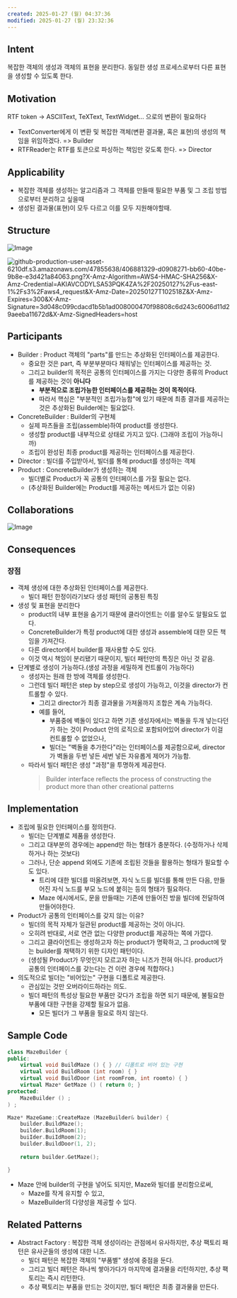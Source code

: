 ```yaml
---
created: 2025-01-27 (월) 04:37:36
modified: 2025-01-27 (월) 23:32:36
---
```


## Intent
복잡한 객체의 생성과 객체의 표현을 분리한다.
동일한 생성 프로세스로부터 다른 표현을 생성할 수 있도록 한다.

## Motivation

RTF token -> ASCIIText, TeXText, TextWidget... 으로의 변환이 필요하다

- TextConverter에게 이 변환 및 복잡한 객체(변환 결과물, 혹은 표현)의 생성의 책임을 위임하겠다. => Builder
- RTFReader는 RTF를 토큰으로 파싱하는 책임만 갖도록 한다. => Director

## Applicability
- 복잡한 객체를 생성하는 알고리즘과 그 객체를 만들때 필요한 부품 및 그 조립 방법으로부터 분리하고 싶을때
- 생성된 결과물(표현)이 모두 다르고 이를 모두 지원해야할때.

## Structure

![Image](https://github.com/user-attachments/assets/2eeeb79d-5f4b-4341-8312-cc59f22f2cc4)

![github-production-user-asset-6210df.s3.amazonaws.com/47855638/406881329-d0908271-bb60-40be-9b8e-e3d421a84063.png?X-Amz-Algorithm=AWS4-HMAC-SHA256&X-Amz-Credential=AKIAVCODYLSA53PQK4ZA%2F20250127%2Fus-east-1%2Fs3%2Faws4\_request&X-Amz-Date=20250127T102518Z&X-Amz-Expires=300&X-Amz-Signature=3d048c099cdacd1b5b1ad008000470f98808c6d243c6006d11d29aeeba11672d&X-Amz-SignedHeaders=host](https://github.com/user-attachments/assets/d0908271-bb60-40be-9b8e-e3d421a84063)

## Participants

- Builder : Product 객체의 "parts"를 만드는 추상화된 인터페이스를 제공한다.
	- 중요한 것은 part, 즉 부분부분마다 채워넣는 인터페이스를 제공하는 것.
	- 그리고 builder의 목적은 공통의 인터페이스를 가지는 다양한 종류의 Product를 제공하는 것이 **아니다**
		- **부분적으로 조립가능한 인터페이스를 제공하는 것이 목적이다.**
		- 따라서 핵심은 "부분적인 조립가능함"에 있기 때문에 최종 결과를 제공하는 것은 추상화된 Builder에는 필요없다.
- ConcreteBuilder : Builder의 구현체
	- 실제 파츠들을 조립(assemble)하여 product를 생성한다.
	- 생성할 product를 내부적으로 상태로 가지고 있다. (그래야 조립이 가능하니까)
	- 조립이 완성된 최종 product를 제공하는 인터페이스를 제공한다.
- Director : 빌더를 주입받아서, 빌더를 통해 product를 생성하는 객체
- Product : ConcreteBuilder가 생성하는 객체
	- 빌더별로 Product가 꼭 공통의 인터페이스를 가질 필요는 없다.
	- (추상화된 Builder에는 Product를 제공하는 메서드가 없는 이유)

## Collaborations
![Image](https://github.com/user-attachments/assets/3292cd16-573a-46a7-8007-dd103e42d552)

## Consequences

### 장점
- 객체 생성에 대한 추상화된 인터페이스를 제공한다.
	- 빌더 패턴 한정이라기보다 생성 패턴의 공통된 특징
- 생성 및 표현을 분리한다
	- product의 내부 표현을 숨기기 때문에 클라이언트는 이를 알수도 알필요도 없다.
	- ConcreteBuilder가 특정 product에 대한 생성과 assemble에 대한 모든 책임을 가져간다.
	- 다른 director에서 builder를 재사용할 수도 있다.
	- 이것 역시 책임이 분리됐기 때문이지, 빌더 패턴만의 특징은 아닌 것 같음.
- 단계별로 생성이 가능하다.(생성 과정을 세밀하게 컨트롤이 가능하다)
	- 생성자는 원래 한 방에 객체를 생성한다.
	- 그런데 빌더 패턴은 step by step으로 생성이 가능하고, 이것을 director가 컨트롤할 수 있다.
		- 그리고 director가 최종 결과물을 가져올까지 조합은 계속 가능하다.
		- 예를 들어,
			- 부품중에 벽돌이 있다고 하면 기존 생성자에서는 벽돌을 두개 넣는다던가 하는 것이 Product 안의 로직으로 포함되어있어 director가 이걸 컨트롤할 수 없었으나,
			- 빌더는 "벽돌을 추가한다"라는 인터페이스를 제공함으로써, director가 벽돌을 두번 넣든 세번 넣든 자유롭게 제어가 가능함.
	- 따라서 빌더 패턴은 생성 "과정"을 투명하게 제공한다.
		> Builder interface reflects the process of constructing the product more than other creational patterns

## Implementation


- 조립에 필요한 인터페이스를 정의한다.
	- 빌더는 단계별로 제품을 생성한다.
	- 그리고 대부분의 경우에는 append만 하는 형태가 충분하다. (수정하거나 삭제하거나 하는 것보다)
	- 그러나, 단순 append 외에도 기존에 조립된 것들을 활용하는 형태가 필요할 수도 있다.
		- 트리에 대한 빌더를 떠올려보면, 자식 노드를 빌더를 통해 만든 다음, 만들어진 자식 노드를 부모 노드에 붙히는 등의 형태가 필요하다.
		- Maze 에시에서도, 문을 만들때는 기존에 만들어진 방을 빌더에 전달하여 만들어야한다.
- Product가 공통의 인터페이스를 갖지 않는 이유?
	- 빌더의 목적 자체가 일관된 product를 제공하는 것이 아니다.
	- 오히려 반대로, 서로 연관 없는 다양한 product를 제공하는 쪽에 가깝다.
	- 그리고 클라이언트는 생성하고자 하는 product가 명확하고, 그 product에 맞는 builder를 채택하기 위한 디자인 패턴이다.
	- (생성될 Product가 무엇인지 모르고자 하는 니즈가 전혀 아니다. product가 공통의 인터페이스를 갖는다는 건 이런 경우에 적합하다.)
- 의도적으로 빌더는 "비어있는" 구현을 디폴트로 제공한다.
	- 관심있는 것만 오버라이드하라는 의도.
	- 빌더 패턴의 특성상 필요한 부품만 갖다가 조립을 하면 되기 때문에, 불필요한 부품에 대한 구현을 강제할 필요가 없음.
		- 모든 빌더가 그 부품을 필요로 하지 않는다.

## Sample Code


```c++
class MazeBuilder {
public:
	virtual void BuildMaze () { } // 디폴트로 비어 있는 구현
	virtual void BuildRoom (int room) { }
	virtual void BuildDoor (int roomFrom, int roomto) { }
	virtual Maze* GetMaze () ( return 0; }
protected:
	MazeBuilder () ;
) ;
```

```c++
Maze* MazeGame::CreateMaze (MazeBuilder& builder) {
	builder.BuildMaze();
	builder.BuildRoom(1);
	buiIder.BuiIdRoom(2);
	builder.BuildDoor(1, 2);
	
	return builder.GetMaze();

}
```

- Maze 안에 builder의 구현을 넣어도 되지만, Maze와 빌더를 분리함으로써,
	- Maze를 작게 유지할 수 있고,
	- MazeBuilder의 다양성을 제공할 수 있다.

## Related Patterns

- Abstract Factory : 복잡한 객체 생성이라는 관점에서 유사하지만, 추상 팩토리 패턴은 유사군들의 생성에 대한 니즈.
	- 빌더 패턴은 복잡한 객체의 "부품별" 생성에 중점을 둔다.
	- 그리고 빌더 패턴은 하나씩 쌓아가다가 마지막에 결과물을 리턴하지만, 추상 팩토리는 즉시 리턴한다.
	- 추상 팩토리는 부품을 만드는 것이지만, 빌더 패턴은 최종 결과물을 만든다.
